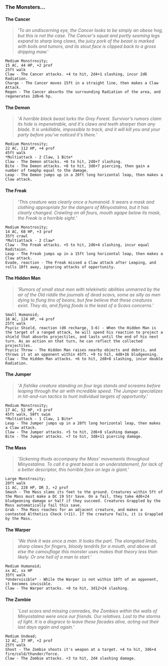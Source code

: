 ### The Monsters...

#### The Cancer
> *'To an undiscerning eye, the Cancer looks to be simply an obese hog, but this is not the case. The Cancer's squat and portly seeming legs expand to sharp long claws, the juicy pork of the beast is marked with boils and tumors, and its stout face is clipped back to a gross dripping maw.'*

```
Medium Monstrosity;
15 AC, 44 HP, +2 prof
25ft walk
Claw - The Cancer attacks. +4 to hit, 2d4+1 slashing, incur 2d6 Radiation.
Charge - The Cancer moves 15ft in a straight line, then makes a Claw Attack.
Regen - The Cancer absorbs the surrounding Radiation of the area, and regenerates 2d6+6 hp.
```

#### The Demon
> '*A horrible black beast lurks the Grey Forest. Survivor's rumors claim its hide is impenetrable, and it's claws and teeth sharper than any blade. It is unkillable, impossible to track, and it will kill you and your party before you've noticed it's there.*'

```
Medium Monstrosity;
22 AC, 112 HP, +4 prof
45ft walk
*Multiattack - 2 Claw, 1 Bite*
Claw - The Demon attacks. +6 to hit, 2d8+7 slashing.
Bite - The Demon attacks. +8 to hit, 3d6+7 piercing, then gain a number of temphp equal to the damage.
Leap - The Demon jumps up in a 20ft long horizontal leap, then makes a Claw attack.
```

#### The Freak
> '*This creature was clearly once a humanoid. It wears a mask and clothing appropriate for the dangers of Minyostalma, but it has clearly changed. Crawling on all fours, mouth agape below its mask, the Freak is a horrible sight.*'

```
Medium Monstrosity;
14 AC, 68 HP, +3 prof
35ft crawl
*Multiattack - 2 Claw*
Claw - The Freak attacks. +5 to hit, 2d6+4 slashing, incur equal Raditaion.
Leap - The Freak jumps up in a 15ft long horizontal leap, then makes a Claw attack.
Evade, reaction - The Freak missed a Claw attack after Leaping, and rolls 10ft away, ignoring attacks of opportunity.
```

#### The Hidden Man
> '*Rumors of small stout men with telekinetic abilities unmarred by the air of the Old riddle the journals of dead scavs, some as silly as men dying to flung tins of beans, but few believe that these creatures exist. They do, and flying foods is the least of a Scavs concerns.*'

```
Small Humanoid;
16 AC, 124 HP, +4 prof
25ft walk
Psycic Shield, reaction (d6 recharge, 3-6) - When the Hidden Man is the target of a ranged attack, he will spend his reaction to project a shield that absorbs projectiles, and lasts until the end of his next turn. As an action on that turn, he can reflect the collected projectiles.
Psycic Throw - The Hidden Man raises nearby objects and debris, and throws it at an opponent within 45ft. +9 to hit, 4d8+16 bludgeoning.
Claw - The Hidden Man attacks. +6 to hit, 2d8+8 slashing, incur double Radiation.
```

#### The Jumper
> '*A fishlike creature standing on four legs stands and screams before leaping through the air with incredible speed. The Jumper specializes in hit-and-run tactics to hunt individual targets of opportunity.*'

```
Medium Monstrosity;
17 AC, 52 HP, +3 prof
45ft walk, 50ft swim
*Multiattack - 1 Claw, 1 Bite*
Leap - The Jumper jumps up in a 20ft long horizontal leap, then makes a Claw attack.
Claw - The Jumper attacks. +5 to hit, 2d6+8 slashing damage.
Bite - The Jumper attacks. +7 to hit, 3d8+11 piercing damage.
```

#### The Mass
> '*Sickening thuds accompany the Mass' movements throughout Minyostalma. To call it a great beast is an understatement, for lack of a better descriptor, this horrible face on legs is giant.*'

```
Large Monstrosity;
20ft walk
11 AC, 228 HP, DR 3, +2 prof
Smash - The Mass slams its feet to the ground. Creatures within 5ft of the Mass must make a DC 19 Str Save. On a fail, they take 4d6+24 bludgeoning damage or half if they succeed. Creatures Grappled by the Mass automatically fail this save.
Grab - The Mass reaches for an adjacent creature, and makes a contested Althetics Check (+11). If the creature fails, it is Grappled by the Mass.
```

#### The Warper
> '*We think it was once a man. It looks the part. The elongated limbs, sharp claws for fingers, bloody tendrils for a mouth, and above all else the camouflage this monster uses makes that theory less than likely. Or one hell of a man to start.*'

```
Medium Humanoid;
xx AC, xx HP
35ft walk
*Undervisible* - While the Warper is not within 10ft of an opponent, it becomes invisible. 
Claw - The Warper attacks. +8 to hit, 3d12+24 slashing.
```

#### The Zombie
> '*Lost scavs and missing comrades, the Zombies within the walls of Minyostalma were once our friends. Our relatives. Lost to the storms of light. It is a disgrace to leave these facades alive, acting out their last days again and again.*'

```
Medium Undead;
12 AC, 37 HP, +2 prof
25ft walk
Shoot - The Zombie shoots it's weapon at a target. +4 to hit, 3d6+4 fire/cold/thunder/force.
Claw - The Zombie attacks. +3 to hit, 2d4 slashing damage.
```